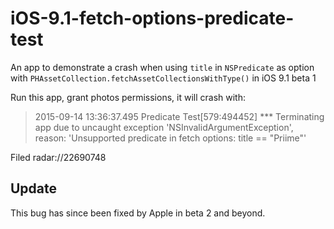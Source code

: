 # iOS-9.1-fetch-options-predicate-test
An app to demonstrate a crash when using `title` in `NSPredicate` as option with `PHAssetCollection.fetchAssetCollectionsWithType()` in iOS 9.1 beta 1

Run this app, grant photos permissions, it will crash with:
> 2015-09-14 13:36:37.495 Predicate Test[579:494452] *** Terminating app due to uncaught exception 'NSInvalidArgumentException', reason: 'Unsupported predicate in fetch options: title == "Priime"'

Filed radar://22690748

## Update

This bug has since been fixed by Apple in beta 2 and beyond.
